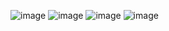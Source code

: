 ![image](https://github.com/shivamgoel7764/Microsoft-Azure-Developer-Associate-AZ-204-Professional-Certificate-Coursera-Answers/assets/103335994/7f6bef07-7bb9-4a88-8986-5847d8892545)
![image](https://github.com/shivamgoel7764/Microsoft-Azure-Developer-Associate-AZ-204-Professional-Certificate-Coursera-Answers/assets/103335994/a4e473eb-7316-453f-bdb7-c3f1044b3406)
![image](https://github.com/shivamgoel7764/Microsoft-Azure-Developer-Associate-AZ-204-Professional-Certificate-Coursera-Answers/assets/103335994/b2f39f16-6382-4acb-b4ee-9c8b850f4376)
![image](https://github.com/shivamgoel7764/Microsoft-Azure-Developer-Associate-AZ-204-Professional-Certificate-Coursera-Answers/assets/103335994/165a7d97-db48-48ce-9075-8150bf92f379)
